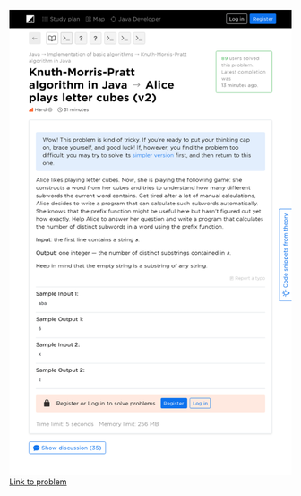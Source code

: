 ![Problem statement](KMPDistinctSubstrings.png)
[Link to problem](https://hyperskill.org/learn/step/5730)

